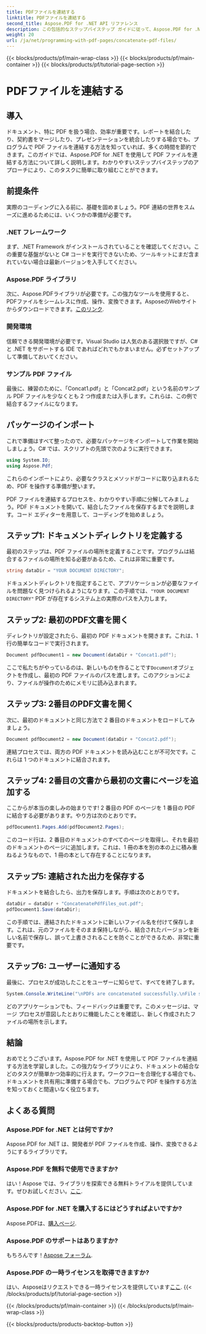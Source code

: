 ```yaml
---
title: PDFファイルを連結する
linktitle: PDFファイルを連結する
second_title: Aspose.PDF for .NET API リファレンス
description: この包括的なステップバイステップ ガイドに従って、Aspose.PDF for .NET を使用して PDF ファイルを簡単に連結します。
weight: 20
url: /ja/net/programming-with-pdf-pages/concatenate-pdf-files/
---
```


{{< blocks/products/pf/main-wrap-class >}}
{{< blocks/products/pf/main-container >}}
{{< blocks/products/pf/tutorial-page-section >}}

# PDFファイルを連結する

## 導入

ドキュメント、特に PDF を扱う場合、効率が重要です。レポートを結合したり、契約書をマージしたり、プレゼンテーションを統合したりする場合でも、プログラムで PDF ファイルを連結する方法を知っていれば、多くの時間を節約できます。このガイドでは、Aspose.PDF for .NET を使用して PDF ファイルを連結する方法について詳しく説明します。わかりやすいステップバイステップのアプローチにより、このタスクに簡単に取り組むことができます。

## 前提条件

実際のコーディングに入る前に、基礎を固めましょう。PDF 連結の世界をスムーズに進めるためには、いくつかの準備が必要です。

### .NET フレームワーク

まず、.NET Framework がインストールされていることを確認してください。この重要な基盤がないと C# コードを実行できないため、ツールキットにまだ含まれていない場合は最新バージョンを入手してください。

### Aspose.PDF ライブラリ

次に、Aspose.PDFライブラリが必要です。この強力なツールを使用すると、PDFファイルをシームレスに作成、操作、変換できます。AsposeのWebサイトからダウンロードできます。[このリンク](https://releases.aspose.com/pdf/net/).

### 開発環境

信頼できる開発環境が必要です。Visual Studio は人気のある選択肢ですが、C# と .NET をサポートする IDE であればどれでもかまいません。必ずセットアップして準備しておいてください。

### サンプル PDF ファイル

最後に、練習のために、「Concat1.pdf」と「Concat2.pdf」という名前のサンプル PDF ファイルを少なくとも 2 つ作成または入手します。これらは、この例で結合するファイルになります。

## パッケージのインポート

これで準備はすべて整ったので、必要なパッケージをインポートして作業を開始しましょう。C# では、スクリプトの先頭で次のように実行できます。

```csharp
using System.IO;
using Aspose.Pdf;
```

これらのインポートにより、必要なクラスとメソッドがコードに取り込まれるため、PDF を操作する準備が整います。

PDF ファイルを連結するプロセスを、わかりやすい手順に分解してみましょう。PDF ドキュメントを開いて、結合したファイルを保存するまでを説明します。コード エディターを用意して、コーディングを始めましょう。

## ステップ1: ドキュメントディレクトリを定義する

最初のステップは、PDF ファイルの場所を定義することです。プログラムは結合するファイルの場所を知る必要があるため、これは非常に重要です。

```csharp
string dataDir = "YOUR DOCUMENT DIRECTORY";
```

ドキュメントディレクトリを指定することで、アプリケーションが必要なファイルを問題なく見つけられるようになります。この手順では、`"YOUR DOCUMENT DIRECTORY"` PDF が存在するシステム上の実際のパスを入力します。

## ステップ2: 最初のPDF文書を開く

ディレクトリが設定されたら、最初の PDF ドキュメントを開きます。これは、1 行の簡単なコードで実行されます。

```csharp
Document pdfDocument1 = new Document(dataDir + "Concat1.pdf");
```

ここで私たちがやっているのは、新しいものを作ることです`Document`オブジェクトを作成し、最初の PDF ファイルのパスを渡します。このアクションにより、ファイルが操作のためにメモリに読み込まれます。

## ステップ3: 2番目のPDF文書を開く

次に、最初のドキュメントと同じ方法で 2 番目のドキュメントをロードしてみましょう。

```csharp
Document pdfDocument2 = new Document(dataDir + "Concat2.pdf");
```

連結プロセスでは、両方の PDF ドキュメントを読み込むことが不可欠です。これらは 1 つのドキュメントに結合されます。

## ステップ4: 2番目の文書から最初の文書にページを追加する

ここからが本当の楽しみの始まりです! 2 番目の PDF のページを 1 番目の PDF に結合する必要があります。やり方は次のとおりです。

```csharp
pdfDocument1.Pages.Add(pdfDocument2.Pages);
```

このコード行は、2 番目のドキュメントのすべてのページを取得し、それを最初のドキュメントのページに追加します。これは、1 冊の本を別の本の上に積み重ねるようなもので、1 冊の本として存在することになります。

## ステップ5: 連結された出力を保存する

ドキュメントを結合したら、出力を保存します。手順は次のとおりです。

```csharp
dataDir = dataDir + "ConcatenatePdfFiles_out.pdf";
pdfDocument1.Save(dataDir);
```

この手順では、連結されたドキュメントに新しいファイル名を付けて保存します。これは、元のファイルをそのまま保持しながら、結合されたバージョンを新しい名前で保存し、誤って上書きされることを防ぐことができるため、非常に重要です。

## ステップ6: ユーザーに通知する

最後に、プロセスが成功したことをユーザーに知らせて、すべてを終了します。

```csharp
System.Console.WriteLine("\nPDFs are concatenated successfully.\nFile saved at " + dataDir);
```

どのアプリケーションでも、フィードバックは重要です。このメッセージは、マージ プロセスが意図したとおりに機能したことを確認し、新しく作成されたファイルの場所を示します。

## 結論

おめでとうございます。Aspose.PDF for .NET を使用して PDF ファイルを連結する方法を学習しました。この強力なライブラリにより、ドキュメントの結合などのタスクが簡単かつ効率的に行えます。ワークフローを合理化する場合でも、ドキュメントを共有用に準備する場合でも、プログラムで PDF を操作する方法を知っておくと間違いなく役立ちます。


## よくある質問

### Aspose.PDF for .NET とは何ですか?  
Aspose.PDF for .NET は、開発者が PDF ファイルを作成、操作、変換できるようにするライブラリです。

### Aspose.PDF を無料で使用できますか?  
はい！Aspose では、ライブラリを探索できる無料トライアルを提供しています。ぜひお試しください。[ここ](https://releases.aspose.com/).

### Aspose.PDF for .NET を購入するにはどうすればよいですか?  
Aspose.PDFは、[購入ページ](https://purchase.aspose.com/buy).

### Aspose.PDF のサポートはありますか?  
もちろんです！[Aspose フォーラム](https://forum.aspose.com/c/pdf/10).

### Aspose.PDF の一時ライセンスを取得できますか?  
はい、Asposeはリクエストできる一時ライセンスを提供しています[ここ](https://purchase.aspose.com/temporary-license/).
{{< /blocks/products/pf/tutorial-page-section >}}

{{< /blocks/products/pf/main-container >}}
{{< /blocks/products/pf/main-wrap-class >}}

{{< blocks/products/products-backtop-button >}}
